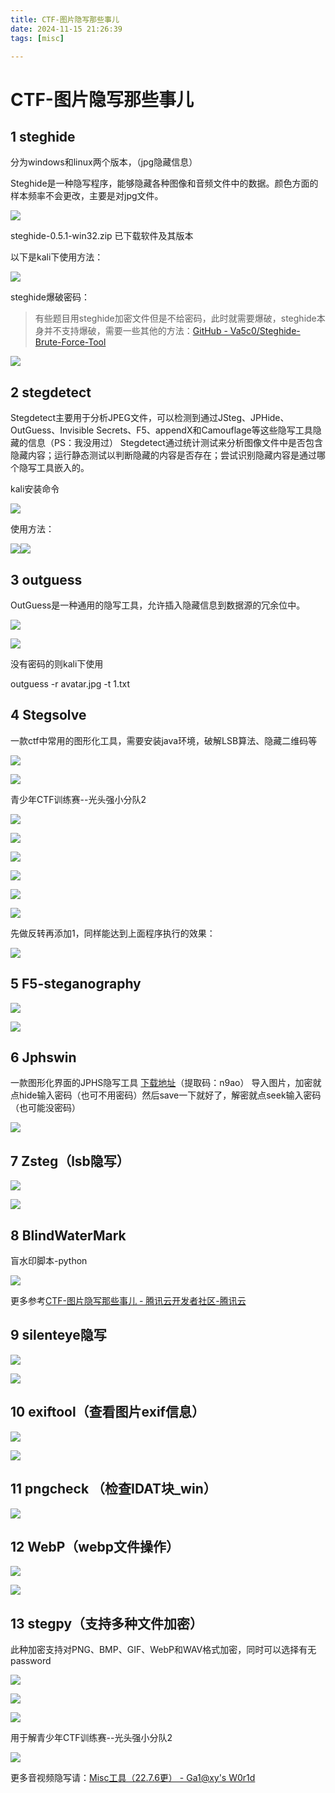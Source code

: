 ```yaml
---
title: CTF-图片隐写那些事儿
date: 2024-11-15 21:26:39
tags: [misc]

---
```


# CTF-图片隐写那些事儿

## 1 steghide

分为windows和linux两个版本，（jpg隐藏信息）

Steghide是一种隐写程序，能够隐藏各种图像和音频文件中的数据。颜色方面的样本频率不会更改，主要是对jpg文件。

![](CTF-图片隐写那些事儿/2022-11-27-11-43-28-image.png)

steghide-0.5.1-win32.zip   已下载软件及其版本

以下是kali下使用方法：

![](CTF-图片隐写那些事儿/2022-11-27-11-46-30-image.png)

steghide爆破密码：

> 有些题目用steghide加密文件但是不给密码，此时就需要爆破，steghide本身并不支持爆破，需要一些其他的方法：[GitHub - Va5c0/Steghide-Brute-Force-Tool](https://github.com/Va5c0/Steghide-Brute-Force-Tool)

![](CTF-图片隐写那些事儿/2022-11-27-11-47-55-image.png)

## 2 stegdetect

Stegdetect主要用于分析JPEG文件，可以检测到通过JSteg、JPHide、OutGuess、Invisible Secrets、F5、appendX和Camouflage等这些隐写工具隐藏的信息（PS：我没用过）
Stegdetect通过统计测试来分析图像文件中是否包含隐藏内容；运行静态测试以判断隐藏的内容是否存在；尝试识别隐藏内容是通过哪个隐写工具嵌入的。

kali安装命令

![](CTF-图片隐写那些事儿/2022-11-27-12-08-09-image.png)

使用方法：

![](CTF-图片隐写那些事儿/2022-11-27-12-35-46-image.png)![](CTF-图片隐写那些事儿/2022-11-27-12-38-47-image.png)

## 3 outguess

OutGuess是一种通用的隐写工具，允许插入隐藏信息到数据源的冗余位中。

![](CTF-图片隐写那些事儿/2022-11-27-11-50-13-image.png)

![](CTF-图片隐写那些事儿/2022-11-27-11-50-30-image.png)

没有密码的则kali下使用

outguess -r avatar.jpg -t 1.txt

## 4 Stegsolve

一款ctf中常用的图形化工具，需要安装java环境，破解LSB算法、隐藏二维码等

![](CTF-图片隐写那些事儿/2022-11-27-12-02-32-image.png)

![](CTF-图片隐写那些事儿/2022-11-27-12-03-20-image.png)

青少年CTF训练赛--光头强小分队2

![](CTF-图片隐写那些事儿/2022-11-28-00-12-09-image.png)

![](CTF-图片隐写那些事儿/2022-11-28-00-16-21-image.png)

![](CTF-图片隐写那些事儿/2022-11-28-00-16-48-image.png)

![](CTF-图片隐写那些事儿/2022-11-28-00-24-18-image.png)

![](CTF-图片隐写那些事儿/2022-11-28-00-30-42-image.png)

![](CTF-图片隐写那些事儿/2022-11-28-01-12-16-image.png)

先做反转再添加1，同样能达到上面程序执行的效果：

![](CTF-图片隐写那些事儿/2022-11-28-01-11-44-image.png)

## 5 F5-steganography

![](CTF-图片隐写那些事儿/2022-11-28-01-19-26-image.png)

![](CTF-图片隐写那些事儿/2022-11-28-01-19-48-image.png)

## 6 Jphswin

一款图形化界面的JPHS隐写工具 [下载地址](https://pan.baidu.com/s/1n8rGiHew6U9bxoSAMTT7_w)（提取码：n9ao）
导入图片，加密就点hide输入密码（也可不用密码）然后save一下就好了，解密就点seek输入密码（也可能没密码）

![](CTF-图片隐写那些事儿/2022-11-28-01-33-35-image.png)

## 7 Zsteg（lsb隐写）

![](CTF-图片隐写那些事儿/2022-11-28-01-35-01-image.png)

![](CTF-图片隐写那些事儿/2022-11-28-01-35-47-image.png)

## 8 BlindWaterMark

盲水印脚本-python

![](CTF-图片隐写那些事儿/2022-11-28-01-38-22-image.png)

更多参考[CTF-图片隐写那些事儿 - 腾讯云开发者社区-腾讯云](https://cloud.tencent.com/developer/article/2069964)

## 9 silenteye隐写

![](CTF-图片隐写那些事儿/2022-11-28-01-39-52-image.png)

![](CTF-图片隐写那些事儿/2022-11-28-01-41-18-image.png)

## 10 exiftool（查看图片exif信息）

![](CTF-图片隐写那些事儿/2022-11-28-01-42-49-image.png)

![](CTF-图片隐写那些事儿/2022-11-28-01-43-01-image.png)

## 11 pngcheck （检查IDAT块_win）

![](CTF-图片隐写那些事儿/2022-11-28-01-49-16-image.png)

## 12 WebP（webp文件操作）

![](CTF-图片隐写那些事儿/2022-11-28-01-52-50-image.png)

![](CTF-图片隐写那些事儿/2022-11-28-01-53-19-image.png)

## 13 stegpy（支持多种文件加密）

此种加密支持对PNG、BMP、GIF、WebP和WAV格式加密，同时可以选择有无password

![](CTF-图片隐写那些事儿/2022-11-28-01-55-07-image.png)

![](CTF-图片隐写那些事儿/2022-11-28-01-55-28-image.png)

![](CTF-图片隐写那些事儿/2022-11-28-01-55-46-image.png)

用于解青少年CTF训练赛--光头强小分队2

![](CTF-图片隐写那些事儿/2022-11-28-01-56-16-image.png)

更多音视频隐写请：[Misc工具（22.7.6更） - Ga1@xy's W0r1d](http://www.ga1axy.top/index.php/archives/6/#12pngbmp)
